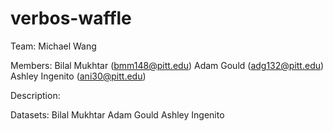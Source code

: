 # verbos-waffle

Team: Michael Wang

Members: Bilal Mukhtar (bmm148@pitt.edu)
         Adam Gould (adg132@pitt.edu)
         Ashley Ingenito (ani30@pitt.edu)
         
Description:

Datasets: Bilal Mukhtar
          Adam Gould
          Ashley Ingenito
